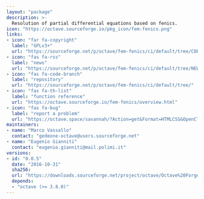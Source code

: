 ```yaml
---
layout: "package"
description: >-
  Resolution of partial differential equations based on fenics.
icon: "https://octave.sourceforge.io/pkg_icon/fem-fenics.png"
links:
- icon: "far fa-copyright"
  label: "GPLv3+"
  url: "https://sourceforge.net/p/octave/fem-fenics/ci/default/tree/COPYING"
- icon: "fas fa-rss"
  label: "news"
  url: "https://sourceforge.net/p/octave/fem-fenics/ci/default/tree/NEWS"
- icon: "fas fa-code-branch"
  label: "repository"
  url: "https://sourceforge.net/p/octave/fem-fenics/ci/default/tree/"
- icon: "fas fa-th-list"
  label: "function reference"
  url: "https://octave.sourceforge.io/fem-fenics/overview.html"
- icon: "fas fa-bug"
  label: "report a problem"
  url: "https://octave.space/savannah/?Action=get&Format=HTMLCSS&OpenClosed=open&Title=[octave%20forge]%20(fem-fenics)"
maintainers:
- name: "Marco Vassallo"
  contact: "gedeone-octave@users.sourceforge.net"
- name: "Eugenio Gianniti"
  contact: "eugenio.gianniti@mail.polimi.it"
versions:
- id: "0.0.5"
  date: "2016-10-31"
  sha256:
  url: "https://downloads.sourceforge.net/project/octave/Octave%20Forge%20Packages/Individual%20Package%20Releases/fem-fenics-0.0.5.tar.gz"
  depends:
  - "octave (>= 3.8.0)"
---
```

